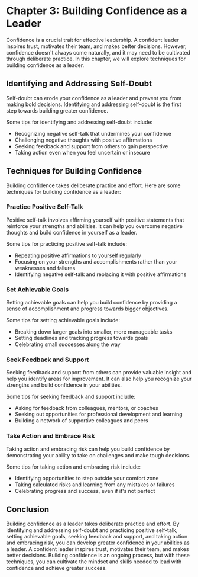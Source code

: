 Chapter 3: Building Confidence as a Leader
==========================================

Confidence is a crucial trait for effective leadership. A confident leader inspires trust, motivates their team, and makes better decisions. However, confidence doesn't always come naturally, and it may need to be cultivated through deliberate practice. In this chapter, we will explore techniques for building confidence as a leader.

Identifying and Addressing Self-Doubt
-------------------------------------

Self-doubt can erode your confidence as a leader and prevent you from making bold decisions. Identifying and addressing self-doubt is the first step towards building greater confidence.

Some tips for identifying and addressing self-doubt include:

* Recognizing negative self-talk that undermines your confidence
* Challenging negative thoughts with positive affirmations
* Seeking feedback and support from others to gain perspective
* Taking action even when you feel uncertain or insecure

Techniques for Building Confidence
----------------------------------

Building confidence takes deliberate practice and effort. Here are some techniques for building confidence as a leader:

### Practice Positive Self-Talk

Positive self-talk involves affirming yourself with positive statements that reinforce your strengths and abilities. It can help you overcome negative thoughts and build confidence in yourself as a leader.

Some tips for practicing positive self-talk include:

* Repeating positive affirmations to yourself regularly
* Focusing on your strengths and accomplishments rather than your weaknesses and failures
* Identifying negative self-talk and replacing it with positive affirmations

### Set Achievable Goals

Setting achievable goals can help you build confidence by providing a sense of accomplishment and progress towards bigger objectives.

Some tips for setting achievable goals include:

* Breaking down larger goals into smaller, more manageable tasks
* Setting deadlines and tracking progress towards goals
* Celebrating small successes along the way

### Seek Feedback and Support

Seeking feedback and support from others can provide valuable insight and help you identify areas for improvement. It can also help you recognize your strengths and build confidence in your abilities.

Some tips for seeking feedback and support include:

* Asking for feedback from colleagues, mentors, or coaches
* Seeking out opportunities for professional development and learning
* Building a network of supportive colleagues and peers

### Take Action and Embrace Risk

Taking action and embracing risk can help you build confidence by demonstrating your ability to take on challenges and make tough decisions.

Some tips for taking action and embracing risk include:

* Identifying opportunities to step outside your comfort zone
* Taking calculated risks and learning from any mistakes or failures
* Celebrating progress and success, even if it's not perfect

Conclusion
----------

Building confidence as a leader takes deliberate practice and effort. By identifying and addressing self-doubt and practicing positive self-talk, setting achievable goals, seeking feedback and support, and taking action and embracing risk, you can develop greater confidence in your abilities as a leader. A confident leader inspires trust, motivates their team, and makes better decisions. Building confidence is an ongoing process, but with these techniques, you can cultivate the mindset and skills needed to lead with confidence and achieve greater success.
